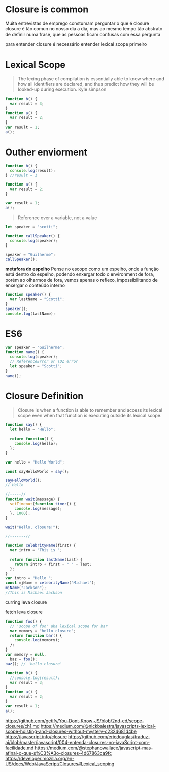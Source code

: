 # Closure is common

Muita entrevistas de emprego constumam perguntar o que é closure
closure é tão comun no nosso dia a dia, mas ao mesmo tempo tão abstrato de definir numa frase, que as pessoas ficam confusas com essa pergunta

para entender closure é necessário entender lexical scope primeiro

# Lexical Scope

> The lexing phase of compilation is essentially able to know where and how all identifiers are declared, and thus predict how they will be looked-up during execution.
> Kyle simpson

```js
function b() {
  var result = 3;
}
function a() {
  var result = 2;
}
var result = 1;
a();
```

# Outher enviorment

```js
function b() {
  console.log(result);
} //result = 1

function a() {
  var result = 2;
}

var result = 1;
a();
```

> Reference over a variable, not a value

```js
let speaker = "scotti";

function callSpeaker() {
  console.log(speaker);
}

speaker = "Guilherme";
callSpeaker();
```

**metafora do espelho**
Pense no escopo como um espelho, onde a função está dentro do espelho, podendo enxergar todo o environment de fora, porém ao olharmos de fora, vemos apenas o reflexo, impossibilitando de enxergar o conteúdo interno

```js
function speaker() {
  var lastName = "Scotti";
}
speaker();
console.log(lastName);
```

# ES6

```js
var speaker = "Guilherme";
function name() {
  console.log(speaker);
  // ReferenceError or TDZ error
  let speaker = "Scotti";
}
name();
```

# Closure Definition

> Closure is when a function is able to remember and access its lexical scope even when that function is executing outside its lexical scope.

```js
function say() {
  let hello = "Hello";

  return function() {
    console.log(hello);
  };
}

var hello = "Hello World";

const sayHelloWorld = say();

sayHelloWorld();
// Hello

//-----//
function wait(message) {
  setTimeout(function timer() {
    console.log(message);
  }, 1000);
}

wait("Hello, closure!");

//-------//

function celebrityName(first) {
  var intro = "This is ";

  return function lastName(last) {
    return intro + first + " " + last;
  };
}
var intro = "Hello ";
const mjName = celebrityName("Michael");
mjName("Jackson");
//This is Michael Jackson
```

curring leva closure

fetch leva closure

```js
function foo() {
  // 'scope of foo' aka lexical scope for bar
  var memory = "hello closure";
  return function bar() {
    console.log(memory);
  };
}
var memory = null,
  baz = foo();
baz(); // 'hello closure'
```

```js
function b() {
  //console.log(result);
  var result = 3;
}
function a() {
  var result = 2;
}
var result = 1;
a();
```

https://github.com/getify/You-Dont-Know-JS/blob/2nd-ed/scope-closures/ch1.md
https://medium.com/@nickbalestra/javascripts-lexical-scope-hoisting-and-closures-without-mystery-c2324681d4be
https://javascript.info/closure
https://github.com/ericdouglas/traduz-ai/blob/master/javascript/004-entenda-closures-no-javaScript-com-facilidade.md
https://medium.com/@stephanowallace/javascript-mas-afinal-o-que-s%C3%A3o-closures-4d67863ca9fc
https://developer.mozilla.org/en-US/docs/Web/JavaScript/Closures#Lexical_scoping
